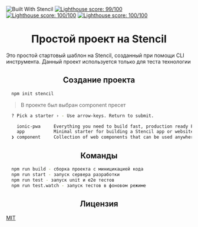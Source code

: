 ![Built With Stencil](https://img.shields.io/badge/-Built%20With%20Stencil-16161d.svg?logo=data%3Aimage%2Fsvg%2Bxml%3Bbase64%2CPD94bWwgdmVyc2lvbj0iMS4wIiBlbmNvZGluZz0idXRmLTgiPz4KPCEtLSBHZW5lcmF0b3I6IEFkb2JlIElsbHVzdHJhdG9yIDE5LjIuMSwgU1ZHIEV4cG9ydCBQbHVnLUluIC4gU1ZHIFZlcnNpb246IDYuMDAgQnVpbGQgMCkgIC0tPgo8c3ZnIHZlcnNpb249IjEuMSIgaWQ9IkxheWVyXzEiIHhtbG5zPSJodHRwOi8vd3d3LnczLm9yZy8yMDAwL3N2ZyIgeG1sbnM6eGxpbms9Imh0dHA6Ly93d3cudzMub3JnLzE5OTkveGxpbmsiIHg9IjBweCIgeT0iMHB4IgoJIHZpZXdCb3g9IjAgMCA1MTIgNTEyIiBzdHlsZT0iZW5hYmxlLWJhY2tncm91bmQ6bmV3IDAgMCA1MTIgNTEyOyIgeG1sOnNwYWNlPSJwcmVzZXJ2ZSI%2BCjxzdHlsZSB0eXBlPSJ0ZXh0L2NzcyI%2BCgkuc3Qwe2ZpbGw6I0ZGRkZGRjt9Cjwvc3R5bGU%2BCjxwYXRoIGNsYXNzPSJzdDAiIGQ9Ik00MjQuNywzNzMuOWMwLDM3LjYtNTUuMSw2OC42LTkyLjcsNjguNkgxODAuNGMtMzcuOSwwLTkyLjctMzAuNy05Mi43LTY4LjZ2LTMuNmgzMzYuOVYzNzMuOXoiLz4KPHBhdGggY2xhc3M9InN0MCIgZD0iTTQyNC43LDI5Mi4xSDE4MC40Yy0zNy42LDAtOTIuNy0zMS05Mi43LTY4LjZ2LTMuNkgzMzJjMzcuNiwwLDkyLjcsMzEsOTIuNyw2OC42VjI5Mi4xeiIvPgo8cGF0aCBjbGFzcz0ic3QwIiBkPSJNNDI0LjcsMTQxLjdIODcuN3YtMy42YzAtMzcuNiw1NC44LTY4LjYsOTIuNy02OC42SDMzMmMzNy45LDAsOTIuNywzMC43LDkyLjcsNjguNlYxNDEuN3oiLz4KPC9zdmc%2BCg%3D%3D&colorA=16161d&style=flat-square)
[![Lighthouse score: 99/100](https://lighthouse-badge.appspot.com/?score=99&category=Performance&compact&cachebust)](https://github.com/ebidel/lighthouse-badge)
[![Lighthouse score: 100/100](https://lighthouse-badge.appspot.com/?score=100&category=SEO&compact&cachebust)](https://github.com/ebidel/lighthouse-badge)
[![Lighthouse score: 100/100](https://lighthouse-badge.appspot.com/?score=100&category=Accessibility&compact&cachebust)](https://github.com/ebidel/lighthouse-badge)

<h1 align="center">Простой проект на Stencil</h1>

Это простой стартовый шаблон на Stencil, созданный при помощи CLI инструмента. Данный проект используется только для теста технологии

<h2 align="center">Создание проекта</h2>

```bash
  npm init stencil
```

> В проекте был выбран component пресет

```bash
  ? Pick a starter › - Use arrow-keys. Return to submit.

    ionic-pwa     Everything you need to build fast, production ready PWAs
    app           Minimal starter for building a Stencil app or website
  ❯ component     Collection of web components that can be used anywhere
```

<h2 align="center">Команды</h2>

```bash
  npm run build - сборка проекта с миницикацией кода
  npm run start - запуск сервера разработки
  npm run test - запуск unit и e2e тестов
  npm run test.watch - запуск тестов в фоновом режиме
```

<h2 align="center">Лицензия</h2>

[MIT](/LICENSE)
